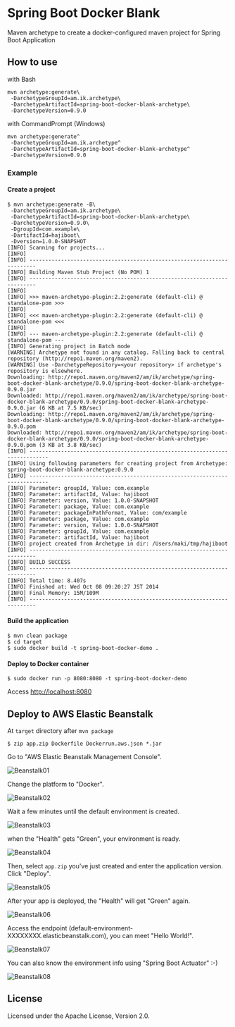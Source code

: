 # Spring Boot Docker Blank

Maven archetype to create a docker-configured maven project for Spring Boot Application

## How to use

with Bash

    mvn archetype:generate\
     -DarchetypeGroupId=am.ik.archetype\
     -DarchetypeArtifactId=spring-boot-docker-blank-archetype\
     -DarchetypeVersion=0.9.0

with CommandPrompt (Windows)

    mvn archetype:generate^
     -DarchetypeGroupId=am.ik.archetype^
     -DarchetypeArtifactId=spring-boot-docker-blank-archetype^
     -DarchetypeVersion=0.9.0

### Example

#### Create a project

```
$ mvn archetype:generate -B\
 -DarchetypeGroupId=am.ik.archetype\
 -DarchetypeArtifactId=spring-boot-docker-blank-archetype\
 -DarchetypeVersion=0.9.0\
 -DgroupId=com.example\
 -DartifactId=hajiboot\
 -Dversion=1.0.0-SNAPSHOT
[INFO] Scanning for projects...
[INFO]
[INFO] ------------------------------------------------------------------------
[INFO] Building Maven Stub Project (No POM) 1
[INFO] ------------------------------------------------------------------------
[INFO]
[INFO] >>> maven-archetype-plugin:2.2:generate (default-cli) @ standalone-pom >>>
[INFO]
[INFO] <<< maven-archetype-plugin:2.2:generate (default-cli) @ standalone-pom <<<
[INFO]
[INFO] --- maven-archetype-plugin:2.2:generate (default-cli) @ standalone-pom ---
[INFO] Generating project in Batch mode
[WARNING] Archetype not found in any catalog. Falling back to central repository (http://repo1.maven.org/maven2).
[WARNING] Use -DarchetypeRepository=<your repository> if archetype's repository is elsewhere.
Downloading: http://repo1.maven.org/maven2/am/ik/archetype/spring-boot-docker-blank-archetype/0.9.0/spring-boot-docker-blank-archetype-0.9.0.jar
Downloaded: http://repo1.maven.org/maven2/am/ik/archetype/spring-boot-docker-blank-archetype/0.9.0/spring-boot-docker-blank-archetype-0.9.0.jar (6 KB at 7.5 KB/sec)
Downloading: http://repo1.maven.org/maven2/am/ik/archetype/spring-boot-docker-blank-archetype/0.9.0/spring-boot-docker-blank-archetype-0.9.0.pom
Downloaded: http://repo1.maven.org/maven2/am/ik/archetype/spring-boot-docker-blank-archetype/0.9.0/spring-boot-docker-blank-archetype-0.9.0.pom (3 KB at 3.8 KB/sec)
[INFO] ----------------------------------------------------------------------------
[INFO] Using following parameters for creating project from Archetype: spring-boot-docker-blank-archetype:0.9.0
[INFO] ----------------------------------------------------------------------------
[INFO] Parameter: groupId, Value: com.example
[INFO] Parameter: artifactId, Value: hajiboot
[INFO] Parameter: version, Value: 1.0.0-SNAPSHOT
[INFO] Parameter: package, Value: com.example
[INFO] Parameter: packageInPathFormat, Value: com/example
[INFO] Parameter: package, Value: com.example
[INFO] Parameter: version, Value: 1.0.0-SNAPSHOT
[INFO] Parameter: groupId, Value: com.example
[INFO] Parameter: artifactId, Value: hajiboot
[INFO] project created from Archetype in dir: /Users/maki/tmp/hajiboot
[INFO] ------------------------------------------------------------------------
[INFO] BUILD SUCCESS
[INFO] ------------------------------------------------------------------------
[INFO] Total time: 8.407s
[INFO] Finished at: Wed Oct 08 09:20:27 JST 2014
[INFO] Final Memory: 15M/109M
[INFO] ------------------------------------------------------------------------
```

#### Build the application

```
$ mvn clean package
$ cd target
$ sudo docker build -t spring-boot-docker-demo .
```

#### Deploy to Docker container

```
$ sudo docker run -p 8080:8080 -t spring-boot-docker-demo
```
Access [http://localhost:8080](http://localhost:8080)

## Deploy to AWS Elastic Beanstalk

At `target` directory after `mvn package`

```
$ zip app.zip Dockerfile Dockerrun.aws.json *.jar
```

Go to "AWS Elastic Beanstalk Management Console".

![Beanstalk01](images/beanstalk-01.png)

Change the platform to "Docker".

![Beanstalk02](images/beanstalk-02.png)

Wait a few minutes until the default environment is created.

![Beanstalk03](images/beanstalk-03.png)

when the "Health" gets "Green", your environment is ready.

![Beanstalk04](images/beanstalk-04.png)

Then, select `app.zip` you've just created and enter the application version.
Click "Deploy".

![Beanstalk05](images/beanstalk-05.png)

After your app is deployed, the "Health" will get "Green" again.

![Beanstalk06](images/beanstalk-06.png)

Access the endpoint (default-environment-XXXXXXXX.elasticbeanstalk.com), you can meet "Hello World!".

![Beanstalk07](images/beanstalk-07.png)

You can also know the environment info using "Spring Boot Actuator" :-)

![Beanstalk08](images/beanstalk-08.png)


## License

Licensed under the Apache License, Version 2.0.
